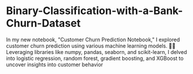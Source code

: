 # Binary-Classification-with-a-Bank-Churn-Dataset
 In my new notebook, "Customer Churn Prediction Notebook," I explored customer churn prediction using various machine learning models. 🤖💼 Leveraging libraries like numpy, pandas, seaborn, and scikit-learn, I delved into logistic regression, random forest, gradient boosting, and XGBoost to uncover insights into customer behavior
